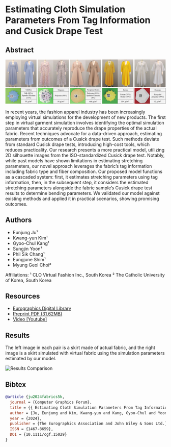 # Estimating Cloth Simulation Parameters From Tag Information and Cusick Drape Test

## Abstract

![Teaser](teaser3.png)

In recent years, the fashion apparel industry has been increasingly employing virtual simulations for the development of new products. The first step in virtual garment simulation involves identifying the optimal simulation parameters that accurately reproduce the drape properties of the actual fabric. Recent techniques advocate for a data-driven approach, estimating parameters from outcomes of a Cusick drape test. Such methods deviate from standard Cusick drape tests, introducing high-cost tools, which reduces practicality. Our research presents a more practical model, utilizing 2D silhouette images from the ISO-standardized Cusick drape test. Notably, while past models have shown limitations in estimating stretching parameters, our novel approach leverages the fabric’s tag information including fabric type and fiber composition. Our proposed model functions as a cascaded system: first, it estimates stretching parameters using tag information, then, in the subsequent step, it considers the estimated stretching parameters alongside the fabric sample’s Cusick drape test results to determine bending parameters. We validated our model against existing methods and applied it in practical scenarios, showing promising outcomes.

## Authors

- Eunjung Ju¹
- Kwang-yun Kim¹
- Gyoo-Chul Kang¹
- Sungjin Yoon¹
- Phil Sik Chang¹
- Eungjune Shim¹
- Myung Geol Choi²

Affiliations:
¹ CLO Virtual Fashion Inc., South Korea
² The Catholic University of Korea, South Korea

## Resources

- [Eurographics Digital Library](https://diglib.eg.org/handle/10.1111/cgf15027)
- [Preprint PDF (31.62MB)](Fabrics5k_eg_CRC.pdf)
- [Video [Youtube]](https://youtu.be/EJ5tjclYSZ8)

## Results

The left image in each pair is a skirt made of actual fabric, and the right image is a skirt simulated with virtual fabric using the simulation parameters estimated by our model.

![Results Comparison](figure_only_skirt.png)

## Bibtex

```bibtex
@article {ju2024fabrics5k,
  journal = {Computer Graphics Forum},
  title = {{ Estimating Cloth Simulation Parameters From Tag Information and Cusick Drape Test}},
  author = {Ju, Eunjung and Kim, Kwang-yun and Kang, Gyoo-Chul and Yoon, Sungjin and Chang, Phil Sik and Shim, Eungjune and Choi, Myung Geol},
  year = {2024},
  publisher = {The Eurographics Association and John Wiley & Sons Ltd.},
  ISSN = {1467-8659},
  DOI = {10.1111/cgf.15029}
}
